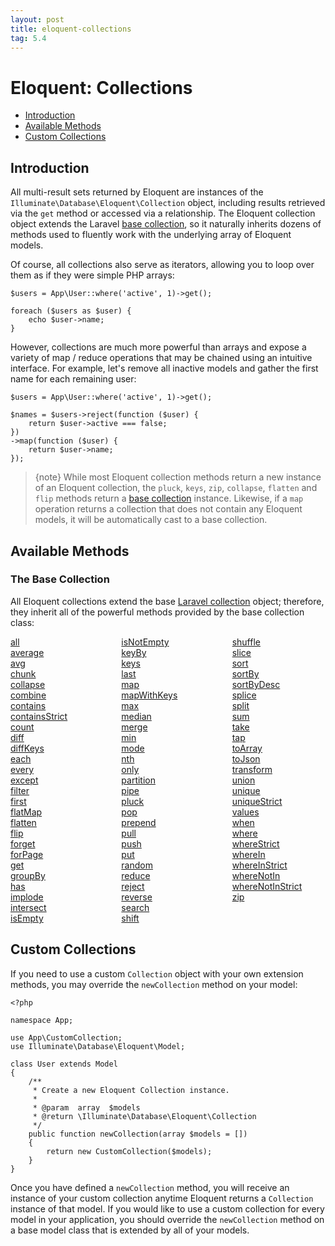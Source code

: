 ```yaml
---
layout: post
title: eloquent-collections
tag: 5.4
---
```

# Eloquent: Collections

- [Introduction](#introduction)
- [Available Methods](#available-methods)
- [Custom Collections](#custom-collections)

<a name="introduction"></a>
## Introduction

All multi-result sets returned by Eloquent are instances of the `Illuminate\Database\Eloquent\Collection` object, including results retrieved via the `get` method or accessed via a relationship. The Eloquent collection object extends the Laravel [base collection](/laravel_tw/docs/5.4/collections), so it naturally inherits dozens of methods used to fluently work with the underlying array of Eloquent models.

Of course, all collections also serve as iterators, allowing you to loop over them as if they were simple PHP arrays:

    $users = App\User::where('active', 1)->get();

    foreach ($users as $user) {
        echo $user->name;
    }

However, collections are much more powerful than arrays and expose a variety of map / reduce operations that may be chained using an intuitive interface. For example, let's remove all inactive models and gather the first name for each remaining user:

    $users = App\User::where('active', 1)->get();

    $names = $users->reject(function ($user) {
        return $user->active === false;
    })
    ->map(function ($user) {
        return $user->name;
    });

> {note} While most Eloquent collection methods return a new instance of an Eloquent collection, the `pluck`, `keys`, `zip`, `collapse`, `flatten` and `flip` methods return a [base collection](/laravel_tw/docs/5.4/collections) instance. Likewise, if a `map` operation returns a collection that does not contain any Eloquent models, it will be automatically cast to a base collection.

<a name="available-methods"></a>
## Available Methods

### The Base Collection

All Eloquent collections extend the base [Laravel collection](/laravel_tw/docs/5.4/collections) object; therefore, they inherit all of the powerful methods provided by the base collection class:

<style>
    #collection-method-list > p {
        column-count: 3; -moz-column-count: 3; -webkit-column-count: 3;
        column-gap: 2em; -moz-column-gap: 2em; -webkit-column-gap: 2em;
    }

    #collection-method-list a {
        display: block;
    }
</style>

<div id="collection-method-list" markdown="1">

[all](/laravel_tw/docs/5.4/collections#method-all)
[average](/laravel_tw/docs/5.4/collections#method-average)
[avg](/laravel_tw/docs/5.4/collections#method-avg)
[chunk](/laravel_tw/docs/5.4/collections#method-chunk)
[collapse](/laravel_tw/docs/5.4/collections#method-collapse)
[combine](/laravel_tw/docs/5.4/collections#method-combine)
[contains](/laravel_tw/docs/5.4/collections#method-contains)
[containsStrict](/laravel_tw/docs/5.4/collections#method-containsstrict)
[count](/laravel_tw/docs/5.4/collections#method-count)
[diff](/laravel_tw/docs/5.4/collections#method-diff)
[diffKeys](/laravel_tw/docs/5.4/collections#method-diffkeys)
[each](/laravel_tw/docs/5.4/collections#method-each)
[every](/laravel_tw/docs/5.4/collections#method-every)
[except](/laravel_tw/docs/5.4/collections#method-except)
[filter](/laravel_tw/docs/5.4/collections#method-filter)
[first](/laravel_tw/docs/5.4/collections#method-first)
[flatMap](/laravel_tw/docs/5.4/collections#method-flatmap)
[flatten](/laravel_tw/docs/5.4/collections#method-flatten)
[flip](/laravel_tw/docs/5.4/collections#method-flip)
[forget](/laravel_tw/docs/5.4/collections#method-forget)
[forPage](/laravel_tw/docs/5.4/collections#method-forpage)
[get](/laravel_tw/docs/5.4/collections#method-get)
[groupBy](/laravel_tw/docs/5.4/collections#method-groupby)
[has](/laravel_tw/docs/5.4/collections#method-has)
[implode](/laravel_tw/docs/5.4/collections#method-implode)
[intersect](/laravel_tw/docs/5.4/collections#method-intersect)
[isEmpty](/laravel_tw/docs/5.4/collections#method-isempty)
[isNotEmpty](/laravel_tw/docs/5.4/collections#method-isnotempty)
[keyBy](/laravel_tw/docs/5.4/collections#method-keyby)
[keys](/laravel_tw/docs/5.4/collections#method-keys)
[last](/laravel_tw/docs/5.4/collections#method-last)
[map](/laravel_tw/docs/5.4/collections#method-map)
[mapWithKeys](/laravel_tw/docs/5.4/collections#method-mapwithkeys)
[max](/laravel_tw/docs/5.4/collections#method-max)
[median](/laravel_tw/docs/5.4/collections#method-median)
[merge](/laravel_tw/docs/5.4/collections#method-merge)
[min](/laravel_tw/docs/5.4/collections#method-min)
[mode](/laravel_tw/docs/5.4/collections#method-mode)
[nth](/laravel_tw/docs/5.4/collections#method-nth)
[only](/laravel_tw/docs/5.4/collections#method-only)
[partition](/laravel_tw/docs/5.4/collections#method-partition)
[pipe](/laravel_tw/docs/5.4/collections#method-pipe)
[pluck](/laravel_tw/docs/5.4/collections#method-pluck)
[pop](/laravel_tw/docs/5.4/collections#method-pop)
[prepend](/laravel_tw/docs/5.4/collections#method-prepend)
[pull](/laravel_tw/docs/5.4/collections#method-pull)
[push](/laravel_tw/docs/5.4/collections#method-push)
[put](/laravel_tw/docs/5.4/collections#method-put)
[random](/laravel_tw/docs/5.4/collections#method-random)
[reduce](/laravel_tw/docs/5.4/collections#method-reduce)
[reject](/laravel_tw/docs/5.4/collections#method-reject)
[reverse](/laravel_tw/docs/5.4/collections#method-reverse)
[search](/laravel_tw/docs/5.4/collections#method-search)
[shift](/laravel_tw/docs/5.4/collections#method-shift)
[shuffle](/laravel_tw/docs/5.4/collections#method-shuffle)
[slice](/laravel_tw/docs/5.4/collections#method-slice)
[sort](/laravel_tw/docs/5.4/collections#method-sort)
[sortBy](/laravel_tw/docs/5.4/collections#method-sortby)
[sortByDesc](/laravel_tw/docs/5.4/collections#method-sortbydesc)
[splice](/laravel_tw/docs/5.4/collections#method-splice)
[split](/laravel_tw/docs/5.4/collections#method-split)
[sum](/laravel_tw/docs/5.4/collections#method-sum)
[take](/laravel_tw/docs/5.4/collections#method-take)
[tap](/laravel_tw/docs/5.4/collections#method-tap)
[toArray](/laravel_tw/docs/5.4/collections#method-toarray)
[toJson](/laravel_tw/docs/5.4/collections#method-tojson)
[transform](/laravel_tw/docs/5.4/collections#method-transform)
[union](/laravel_tw/docs/5.4/collections#method-union)
[unique](/laravel_tw/docs/5.4/collections#method-unique)
[uniqueStrict](/laravel_tw/docs/5.4/collections#method-uniquestrict)
[values](/laravel_tw/docs/5.4/collections#method-values)
[when](/laravel_tw/docs/5.4/collections#method-when)
[where](/laravel_tw/docs/5.4/collections#method-where)
[whereStrict](/laravel_tw/docs/5.4/collections#method-wherestrict)
[whereIn](/laravel_tw/docs/5.4/collections#method-wherein)
[whereInStrict](/laravel_tw/docs/5.4/collections#method-whereinstrict)
[whereNotIn](/laravel_tw/docs/5.4/collections#method-wherenotin)
[whereNotInStrict](/laravel_tw/docs/5.4/collections#method-wherenotinstrict)
[zip](/laravel_tw/docs/5.4/collections#method-zip)

</div>

<a name="custom-collections"></a>
## Custom Collections

If you need to use a custom `Collection` object with your own extension methods, you may override the `newCollection` method on your model:

    <?php

    namespace App;

    use App\CustomCollection;
    use Illuminate\Database\Eloquent\Model;

    class User extends Model
    {
        /**
         * Create a new Eloquent Collection instance.
         *
         * @param  array  $models
         * @return \Illuminate\Database\Eloquent\Collection
         */
        public function newCollection(array $models = [])
        {
            return new CustomCollection($models);
        }
    }

Once you have defined a `newCollection` method, you will receive an instance of your custom collection anytime Eloquent returns a `Collection` instance of that model. If you would like to use a custom collection for every model in your application, you should override the `newCollection` method on a base model class that is extended by all of your models.
